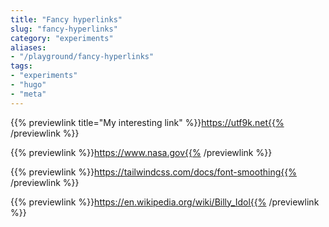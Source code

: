 ```yaml
---
title: "Fancy hyperlinks"
slug: "fancy-hyperlinks"
category: "experiments"
aliases:
- "/playground/fancy-hyperlinks"
tags:
- "experiments"
- "hugo"
- "meta"
---
```


{{% previewlink title="My interesting link" %}}https://utf9k.net{{% /previewlink %}}

{{% previewlink %}}https://www.nasa.gov{{% /previewlink %}}

{{% previewlink %}}https://tailwindcss.com/docs/font-smoothing{{% /previewlink %}}

{{% previewlink %}}https://en.wikipedia.org/wiki/Billy_Idol{{% /previewlink %}}